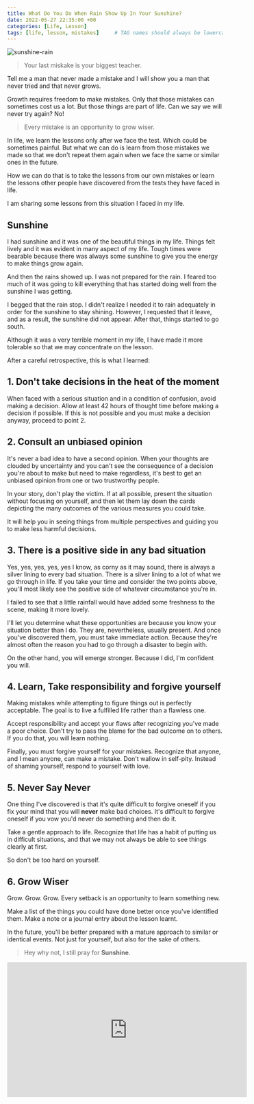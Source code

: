 ```yaml
---
title: What Do You Do When Rain Show Up In Your Sunshine?
date: 2022-05-27 22:35:00 +00
categories: [Life, Lesson]
tags: [life, lesson, mistakes]     # TAG names should always be lowercase
---
```


![sunshine-rain](/assets/images/sunshine-rain.jpg)

> Your last miskake is your biggest teacher.

Tell me a man that never made a mistake and I will show you a man that never tried and that never grows.

Growth requires freedom to make mistakes. Only that those mistakes can sometimes cost us a lot. But those things are part of life. Can we say we will never try again? No!

> Every mistake is an opportunity to grow wiser.

In life, we learn the lessons only after we face the test. Which could be sometimes painful. But what we can do is learn from those mistakes we made so that we don't repeat them again when we face the same or similar ones in the future.

How we can do that is to take the lessons from our own mistakes or learn the lessons other people have discovered from the tests they have faced in life.

I am sharing some lessons from this situation I faced in my life.

## Sunshine

I had sunshine and it was one of the beautiful things in my life. Things felt lively and it was evident in many aspect of my life. Tough times were bearable because there was always some sunshine to give you the energy to make things grow again.

And then the rains showed up. I was not prepared for the rain. I feared too much of it was going to kill everything that has started doing well from the sunshine I was getting.

I begged that the rain stop. I didn't realize I needed it to rain adequately in order for the sunshine to stay shining. However, I requested that it leave, and as a result, the sunshine did not appear. After that, things started to go south.

Although it was a very terrible moment in my life, I have made it more tolerable so that we may concentrate on the lesson.

After a careful retrospective, this is what I learned:

## 1. Don't take decisions in the heat of the moment

When faced with a serious situation and in a condition of confusion, avoid making a decision. Allow at least 42 hours of thought time before making a decision if possible. If this is not possible and you must make a decision anyway, proceed to point 2.

## 2. Consult an unbiased opinion

It's never a bad idea to have a second opinion. When your thoughts are clouded by uncertainty and you can't see the consequence of a decision you're about to make but need to make regardless, it's best to get an unbiased opinion from one or two trustworthy people.

In your story, don't play the victim. If at all possible, present the situation without focusing on yourself, and then let them lay down the cards depicting the many outcomes of the various measures you could take.

It will help you in seeing things from multiple perspectives and guiding you to make less harmful decisions.

## 3. There is a positive side in any bad situation

Yes, yes, yes, yes, yes I know, as corny as it may sound, there is always a silver lining to every bad situation. There is a silver lining to a lot of what we go through in life. If you take your time and consider the two points above, you'll most likely see the positive side of whatever circumstance you're in.

I failed to see that a little rainfall would have added some freshness to the scene, making it more lovely.

I'll let you determine what these opportunities are because you know your situation better than I do. They are, nevertheless, usually present. And once you've discovered them, you must take immediate action. Because they're almost often the reason you had to go through a disaster to begin with.

On the other hand, you will emerge stronger. Because I did, I'm confident you will.

## 4. Learn, Take responsibility and forgive yourself

Making mistakes while attempting to figure things out is perfectly acceptable. The goal is to live a fulfilled life rather than a flawless one.

Accept responsibility and accept your flaws after recognizing you've made a poor choice. Don't try to pass the blame for the bad outcome on to others. If you do that, you will learn nothing.

Finally, you must forgive yourself for your mistakes. Recognize that anyone, and I mean anyone, can make a mistake. Don't wallow in self-pity. Instead of shaming yourself, respond to yourself with love.

## 5. Never Say Never

One thing I've discovered is that it's quite difficult to forgive oneself if you fix your mind that you will **never** make bad choices. It's difficult to forgive oneself if you vow you'd never do something and then do it.

Take a gentle approach to life. Recognize that life has a habit of putting us in difficult situations, and that we may not always be able to see things clearly at first.

So don't be too hard on yourself.

## 6. Grow Wiser

Grow. Grow. Grow. Every setback is an opportunity to learn something new.

Make a list of the things you could have done better once you've identified them. Make a note or a journal entry about the lesson learnt.

In the future, you'll be better prepared with a mature approach to similar or identical events. Not just for yourself, but also for the sake of others.

> Hey why not, I still pray for **Sunshine**.

<iframe width="560" height="315" src="https://www.youtube.com/embed/8h--kFui1JA" title="YouTube video player" frameborder="0" allow="accelerometer; autoplay; clipboard-write; encrypted-media; gyroscope; picture-in-picture" allowfullscreen></iframe>
